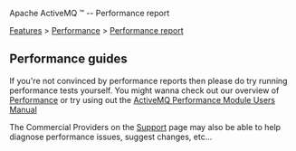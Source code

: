 Apache ActiveMQ ™ -- Performance report 

[Features](features.html) > [Performance](performance.html) > [Performance report](performance-report.html)


Performance guides
------------------

If you're not convinced by performance reports then please do try running performance tests yourself. You might wanna check out our overview of [Performance](performance.html) or try using out the [ActiveMQ Performance Module Users Manual](activemq-performance-module-users-manual.html)

The Commercial Providers on the [Support](support.html) page may also be able to help diagnose performance issues, suggest changes, etc...

